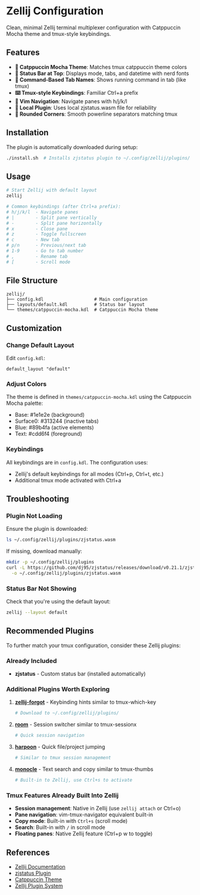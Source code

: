 # Zellij Configuration

Clean, minimal Zellij terminal multiplexer configuration with Catppuccin Mocha theme and tmux-style keybindings.

## Features

- **🎨 Catppuccin Mocha Theme**: Matches tmux catppuccin theme colors
- **📍 Status Bar at Top**: Displays mode, tabs, and datetime with nerd fonts
- **📝 Command-Based Tab Names**: Shows running command in tab (like tmux)
- **⌨️ Tmux-style Keybindings**: Familiar Ctrl+a prefix
- **🔀 Vim Navigation**: Navigate panes with h/j/k/l
- **💾 Local Plugin**: Uses local zjstatus.wasm file for reliability
- **🎯 Rounded Corners**: Smooth powerline separators  matching tmux

## Installation

The plugin is automatically downloaded during setup:

```bash
./install.sh  # Installs zjstatus plugin to ~/.config/zellij/plugins/
```

## Usage

```bash
# Start Zellij with default layout
zellij

# Common keybindings (after Ctrl+a prefix):
# h/j/k/l  - Navigate panes
# |        - Split pane vertically
# -        - Split pane horizontally  
# x        - Close pane
# z        - Toggle fullscreen
# c        - New tab
# p/n      - Previous/next tab
# 1-9      - Go to tab number
# ,        - Rename tab
# [        - Scroll mode
```

## File Structure

```
zellij/
├── config.kdl                   # Main configuration
├── layouts/default.kdl          # Status bar layout
└── themes/catppuccin-mocha.kdl  # Catppuccin Mocha theme
```

## Customization

### Change Default Layout

Edit `config.kdl`:
```kdl
default_layout "default"
```

### Adjust Colors

The theme is defined in `themes/catppuccin-mocha.kdl` using the Catppuccin Mocha palette:
- Base: #1e1e2e (background)
- Surface0: #313244 (inactive tabs)
- Blue: #89b4fa (active elements)
- Text: #cdd6f4 (foreground)

### Keybindings

All keybindings are in `config.kdl`. The configuration uses:
- Zellij's default keybindings for all modes (Ctrl+p, Ctrl+t, etc.)
- Additional tmux mode activated with Ctrl+a

## Troubleshooting

### Plugin Not Loading

Ensure the plugin is downloaded:
```bash
ls ~/.config/zellij/plugins/zjstatus.wasm
```

If missing, download manually:
```bash
mkdir -p ~/.config/zellij/plugins
curl -L https://github.com/dj95/zjstatus/releases/download/v0.21.1/zjstatus.wasm \
  -o ~/.config/zellij/plugins/zjstatus.wasm
```

### Status Bar Not Showing

Check that you're using the default layout:
```bash
zellij --layout default
```

## Recommended Plugins

To further match your tmux configuration, consider these Zellij plugins:

### Already Included
- **zjstatus** - Custom status bar (installed automatically)

### Additional Plugins Worth Exploring

1. **[zellij-forgot](https://github.com/karimould/zellij-forgot)** - Keybinding hints similar to tmux-which-key
   ```bash
   # Download to ~/.config/zellij/plugins/
   ```

2. **[room](https://github.com/rvcas/room)** - Session switcher similar to tmux-sessionx
   ```bash
   # Quick session navigation
   ```

3. **[harpoon](https://github.com/Nacho114/harpoon)** - Quick file/project jumping
   ```bash
   # Similar to tmux session management
   ```

4. **[monocle](https://github.com/imsnif/monocle)** - Text search and copy similar to tmux-thumbs
   ```bash
   # Built-in to Zellij, use Ctrl+s to activate
   ```

### Tmux Features Already Built Into Zellij
- **Session management**: Native in Zellij (use `zellij attach` or Ctrl+o)
- **Pane navigation**: vim-tmux-navigator equivalent built-in
- **Copy mode**: Built-in with `Ctrl+s` (scroll mode)
- **Search**: Built-in with `/` in scroll mode
- **Floating panes**: Native Zellij feature (Ctrl+p w to toggle)

## References

- [Zellij Documentation](https://zellij.dev)
- [zjstatus Plugin](https://github.com/dj95/zjstatus)
- [Catppuccin Theme](https://github.com/catppuccin/catppuccin)
- [Zellij Plugin System](https://zellij.dev/documentation/plugins)
